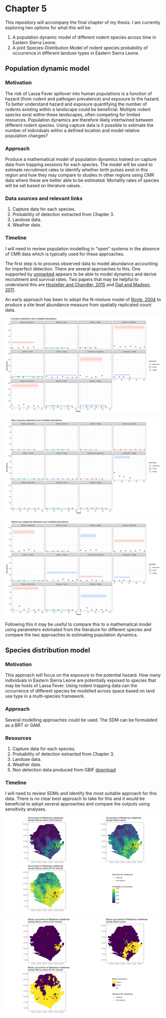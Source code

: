 # Chapter 5

This repository will accompany the final chapter of my thesis. I am currently exploring two options for what this will be.

1. A population dynamic model of different rodent species across time in Eastern Sierra Leone.
2. A joint Species-Distribution Model of rodent species probability of occurrence in different landuse types in Eastern Sierra Leone.

## Population dynamic model

### Motivation

The risk of Lassa Fever spillover into human populations is a function of hazard (from rodent and pathogen prevalence) and exposure to the hazard. To better understand hazard and exposure quantifying the number of rodents existing within a landscape could be beneficial. Multiple rodent species exist within these landscapes, often competing for limited resources. Population dynamics are therefore likely intertwined between different rodent species. Using capture data is it possible to estimate the number of individuals within a defined location and model relative population changes?

### Approach

Produce a mathematical model of population dynamics trained on capture data from trapping sessions for each species. The model will be used to estimate recruitment rates to identify whether birth pulses exist in this region and how they may compare to studies in other regions using CMR data where these are better able to be estimated. Mortality rates of species will be set based on literature values. 

### Data sources and relevant links

1. Capture data for each species.
2. Probability of detection extracted from Chapter 3.
3. Landuse data.
4. Weather data.

### Timeline

I will need to review population modelling in "open" systems in the absence of CMR data which is typically used for these approaches. 

The first step is to process observed data to model abundance accounting for imperfect detection. There are several approaches to this. One supported by [unmarked](https://rbchan.github.io/unmarked/reference/index.html) appears to be able to model dynamics and derive recruitment and survival rates. Two papers that may be helpful to understand this are [Hostetler and Chandler, 2015](https://doi.org/10.1890/14-1487.1) and [Dail and Madsen, 2011](https://doi.org/10.1111/j.1541-0420.2010.01465.x). 

An early approach has been to adopt the N-mixture model of [Royle, 2004](https://doi.org/10.1111/j.0006-341X.2004.00142.x) to produce a site level abundance measure from spatially replicated count data.

![Crocidura modelled abundance](output/crocidura_abundance.png)

![Mus musculus modelled abundance](output/mus_abundance.png)

![Mastomys natalensis modelled abundance](output/mastomys_abundance.png)

Following this it may be useful to compare this to a mathematical model using parameters estimated from the literature for different species and compare the two approaches to estimating population dynamics.

## Species distribution model

### Motivation

This approach will focus on the exposure to the potential hazard. How many individuals in Eastern Sierra Leone are potentially exposed to species that may be hosts of Lassa Fever. Using rodent trapping data can the occurrence of different species be modelled across space based on land use type in a multi-species framework.

### Approach

Several modelling approaches could be used. The SDM can be formulated as a BRT or GAM.

### Resources

1. Capture data for each species.
2. Probability of detection extracted from Chapter 3.
3. Landuse data.
4. Weather data.
5. Non detection data produced from GBIF [download](https://doi.org/10.15468/dl.7uwp4w)

### Timeline

I will need to review SDMs and identify the most suitable approach for this data. There is no clear best approach to take for this and it would be beneficial to adopt several approaches and compare the outputs using sensitivity analyses.

![Mastomys probability of occurrence](output/mastomys_probability_occurrence.png)

![Mastomys occurrence as a binary outcome as occurrence and non-occurrence](output/mastomys_binary_occurrence.png)
